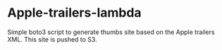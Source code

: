 # Apple-trailers-lambda
Simple boto3 script to generate thumbs site based on the Apple trailers XML. This site is pushed to S3.
